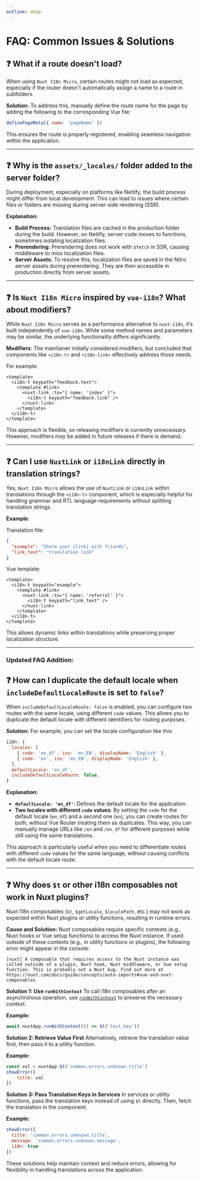 ```yaml
---
outline: deep
---
```


# FAQ: Common Issues & Solutions

## ❓ What if a route doesn't load?

When using `Nuxt I18n Micro`, certain routes might not load as expected, especially if the router doesn't automatically assign a name to a route in subfolders.

**Solution:**
To address this, manually define the route name for the page by adding the following to the corresponding Vue file:

```javascript
definePageMeta({ name: 'pageName' })
```

This ensures the route is properly registered, enabling seamless navigation within the application.

---

## ❓ Why is the `assets/_locales/` folder added to the server folder?

During deployment, especially on platforms like Netlify, the build process might differ from local development. This can lead to issues where certain files or folders are missing during server-side rendering (SSR).

**Explanation:**
- **Build Process:** Translation files are cached in the production folder during the build. However, on Netlify, server code moves to functions, sometimes isolating localization files.
- **Prerendering:** Prerendering does not work with `$fetch` in SSR, causing middleware to miss localization files.
- **Server Assets:** To resolve this, localization files are saved in the Nitro server assets during prerendering. They are then accessible in production directly from server assets.

---

## ❓ Is `Nuxt I18n Micro` inspired by `vue-i18n`? What about modifiers?

While `Nuxt I18n Micro` serves as a performance alternative to `nuxt-i18n`, it’s built independently of `vue-i18n`. While some method names and parameters may be similar, the underlying functionality differs significantly.

**Modifiers**: The maintainer initially considered modifiers, but concluded that components like `<i18n-t>` and `<i18n-link>` effectively address those needs.

For example:

```vue
<template>
  <i18n-t keypath="feedback.text">
    <template #link>
      <nuxt-link :to="{ name: 'index' }">
        <i18n-t keypath="feedback.link" />
      </nuxt-link>
    </template>
  </i18n-t>
</template>
```

This approach is flexible, so releasing modifiers is currently unnecessary. However, modifiers may be added in future releases if there is demand.

---

## ❓ Can I use `NuxtLink` or `i18nLink` directly in translation strings?

Yes, `Nuxt I18n Micro` allows the use of `NuxtLink` or `i18nLink` within translations through the `<i18n-t>` component, which is especially helpful for handling grammar and RTL language requirements without splitting translation strings.

**Example**:

Translation file:
```json
{
  "example": "Share your {link} with friends",
  "link_text": "translation link"
}
```

Vue template:
```vue
<template>
  <i18n-t keypath="example">
    <template #link>
      <nuxt-link :to="{ name: 'referral' }">
        <i18n-t keypath="link_text" />
      </nuxt-link>
    </template>
  </i18n-t>
</template>
```

This allows dynamic links within translations while preserving proper localization structure.

---

### Updated FAQ Addition:

## ❓ How can I duplicate the default locale when `includeDefaultLocaleRoute` is set to `false`?

When `includeDefaultLocaleRoute: false` is enabled, you can configure two routes with the same locale, using different `code` values. This allows you to duplicate the default locale with different identifiers for routing purposes.

**Solution:**
For example, you can set the locale configuration like this:

```javascript
i18n: {
  locales: [
    { code: 'en_df', iso: 'en_EN', displayName: 'English' },
    { code: 'en', iso: 'en_EN', displayName: 'English' },
  ],
  defaultLocale: 'en_df',
  includeDefaultLocaleRoute: false,
}
```

**Explanation:**
- **`defaultLocale: 'en_df'`**: Defines the default locale for the application.
- **Two locales with different `code` values**: By setting the `code` for the default locale (`en_df`) and a second one (`en`), you can create routes for both, without Vue Router treating them as duplicates. This way, you can manually manage URLs like `/en` and `/en_df` for different purposes while still using the same translations.

This approach is particularly useful when you need to differentiate routes with different `code` values for the same language, without causing conflicts with the default locale route.

---

## ❓ Why does `$t` or other i18n composables not work in Nuxt plugins?

Nuxt I18n composables (`$t`, `$getLocale`, `$localePath`, etc.) may not work as expected within Nuxt plugins or utility functions, resulting in runtime errors.

**Cause and Solution:**
Nuxt composables require specific contexts (e.g., Nuxt hooks or Vue setup functions) to access the Nuxt instance. If used outside of these contexts (e.g., in utility functions or plugins), the following error might appear in the console:

```
[nuxt] A composable that requires access to the Nuxt instance was called outside of a plugin, Nuxt hook, Nuxt middleware, or Vue setup function. This is probably not a Nuxt bug. Find out more at https://nuxt.com/docs/guide/concepts/auto-imports#vue-and-nuxt-composables
```

**Solution 1: Use `runWithContext`**
To call i18n composables after an asynchronous operation, use [`runWithContext`](https://nuxt.com/docs/api/composables/use-nuxt-app#runwithcontext) to preserve the necessary context.

**Example:**
```javascript
await nuxtApp.runWithContext(() => $t('test_key'))
```

**Solution 2: Retrieve Value First**
Alternatively, retrieve the translation value first, then pass it to a utility function.

**Example:**
```javascript
const val = nuxtApp.$t('common.errors.unknown.title')
showError({
    title: val
})
```

**Solution 3: Pass Translation Keys in Services**
In services or utility functions, pass the translation keys instead of using `$t` directly. Then, fetch the translation in the component.

**Example:**
```javascript
showError({
  title: 'common.errors.unknown.title',
  message: 'common.errors.unknown.message',
  i18n: true
})
```

These solutions help maintain context and reduce errors, allowing for flexibility in handling translations across the application.
